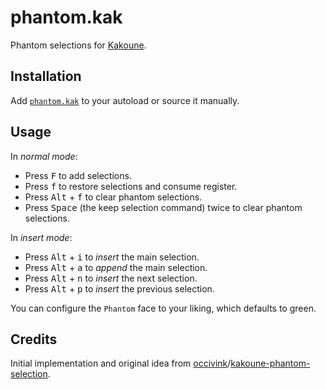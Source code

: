 # phantom.kak

Phantom selections for [Kakoune].

## Installation

Add [`phantom.kak`](rc/phantom.kak) to your autoload or source it manually.

## Usage

In _normal mode_:

- Press <kbd>F</kbd> to add selections.
- Press <kbd>f</kbd> to restore selections and consume register.
- Press <kbd>Alt</kbd> + <kbd>f</kbd> to clear phantom selections.
- Press <kbd>Space</kbd> (the keep selection command) twice to clear phantom selections.

In _insert mode_:

- Press <kbd>Alt</kbd> + <kbd>i</kbd> to _insert_ the main selection.
- Press <kbd>Alt</kbd> + <kbd>a</kbd> to _append_ the main selection.
- Press <kbd>Alt</kbd> + <kbd>n</kbd> to _insert_ the next selection.
- Press <kbd>Alt</kbd> + <kbd>p</kbd> to _insert_ the previous selection.

You can configure the `Phantom` face to your liking, which defaults to green.

## Credits

Initial implementation and original idea from [occivink]/[kakoune-phantom-selection].

[occivink]: https://github.com/occivink
[kakoune-phantom-selection]: https://github.com/occivink/kakoune-phantom-selection

[Kakoune]: https://kakoune.org
